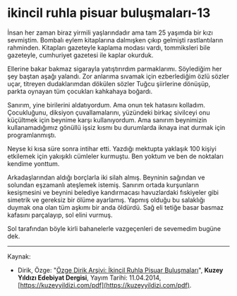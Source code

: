 # ikincil ruhla pisuar buluşmaları-13

İnsan her zaman biraz yirmili yaşlarındadır ama tam 25 yaşımda bir
kızı sevmiştim. Bombalı eylem kitaplarına dalmışken çıkıp gelmişti
rastlantıların rahminden. Kitapları gazeteyle kaplama modası vardı,
tommiksleri bile gazeteyle, cumhuriyet gazetesi ile kaplar okurduk.

Ellerine bakar bakmaz sigarayla yatıştırırdım parmaklarımı. Söylediğim her şey baştan aşağı yalandı. Zor anlarıma sıvamak için ezberlediğim özlü sözler uçar, titreyen dudaklarımdan dökülen sözler
Tuğcu şiirlerine dönüşüp, parkta oynayan tüm çocukları kahkahaya
boğardı.

Sanırım, yine birilerini aldatıyordum. Ama onun tek hatasını kolladım. Çocukluğunu, diksiyon çuvallamalarını, yüzündeki birkaç
sivilceyi onu küçültmek için beynime karşı kullanıyordum. Ama
sanırım beynimizin kullanamadığımız gönüllü işsiz kısmı bu durumlarda iknaya inat durmak için programlanmıştı.

Neyse ki kısa süre sonra intihar etti. Yazdığı mektupta yaklaşık 100
kişiyi etkilemek için yakışıklı cümleler kurmuştu. Ben yoktum ve
ben de noktaları kendime yonttum.

Arkadaşlarından aldığı borçlarla iki silah almış. Beyninin sağından
ve solundan eşzamanlı ateşlemek istemiş. Sanırım ortada kurşunların kesişmesini ve beynini belediye kandırmacası havuzlardaki fıskiyeler gibi simetrik ve gereksiz bir ölüme ayarlamış. Yapmış olduğu
bu salaklığı duymak ona olan tüm aşkımı bir anda öldürdü. Sağ eli
tetiğe basar basmaz kafasını parçalayıp, sol elini vurmuş.

Sol tarafından böyle kirli bahanelerle vazgeçenleri de sevemedim
bugüne dek.

---
Kaynak: 

- Dirik, Özge: "[Özge Dirik Arşivi: İkincil Ruhla Pisuar Buluşmaları](https://kuzeyyildizi.com/files/ozgedirik-pisuar.pdf)", **Kuzey Yıldızı Edebiyat Dergisi**, Yayım Tarihi: 11.04.2014, [https://kuzeyyildizi.com/pdf](https://kuzeyyildizi.com/pdf).
